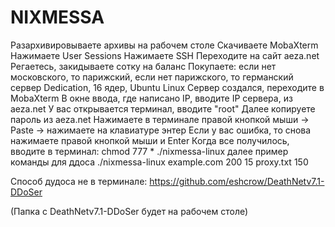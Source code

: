 # NIXMESSA

Разархивировываете архивы на рабочем столе
Скачиваете MobaXterm
Нажимаете User Sessions
Нажимаете SSH
Переходите на сайт aeza.net 
Регаетесь, закидываете сотку на баланс
Покупаете: если нет московского, то парижский, если нет парижского, то германский сервер Dedication, 16 ядер, Ubuntu Linux
Сервер создался, переходите в MobaXterm
В окне ввода, где написано IP, вводите IP сервера, из aeza.net
У вас открывается терминал, вводите "root"
Далее копируете пароль из aeza.net 
Нажимаете в терминале правой кнопкой мыши  -> Paste -> нажимаете на клавиатуре энтер
Если у вас ошибка, то снова нажимаете правой кнопкой мыши и Enter
Когда все получилось, вводите в терминал:
chmod 777 *
./nixmessa-linux
далее пример команды для ддоса
./nixmessa-linux example.com 200 15 proxy.txt 150




Способ дудоса не в терминале: https://github.com/eshcrow/DeathNetv7.1-DDoSer

(Папка с DeathNetv7.1-DDoSer будет на рабочем столе)

